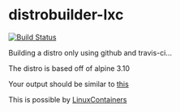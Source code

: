 # distrobuilder-lxc

[![Build Status](https://travis-ci.com/puntillol59/distrobuilder-lxc.svg?branch=main)](https://travis-ci.com/puntillol59/distrobuilder-lxc)

Building a distro only using github and travis-ci...

The distro is based off of alpine 3.10

Your output should be similar to [this](https://travis-ci.com/github/puntillol59/distrobuilder-lxc/jobs/451065771)

This is possible by [LinuxContainers](https://linuxcontainers.org/)

